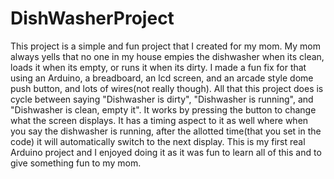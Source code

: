 # DishWasherProject

This project is a simple and fun project that I created for my mom. My mom always yells that no one in my house empies the dishwasher when its clean, loads it when its empty, or runs it when its dirty. I made a fun fix for that using an Arduino, a breadboard, an lcd screen, and an arcade style dome push button, and lots of wires(not really though). All that this project does is cycle between saying "Dishwasher is dirty", "Dishwasher is running", and "Dishwasher is clean, empty it". It works by pressing the button to change what the screen displays. It has a timing aspect to it as well where when you say the dishwasher is running, after the allotted time(that you set in the code) it will automatically switch to the next display. This is my first real Arduino project and I enjoyed doing it as it was fun to learn all of this and to give something fun to my mom.
